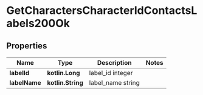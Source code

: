 
# GetCharactersCharacterIdContactsLabels200Ok

## Properties
Name | Type | Description | Notes
------------ | ------------- | ------------- | -------------
**labelId** | **kotlin.Long** | label_id integer | 
**labelName** | **kotlin.String** | label_name string | 



